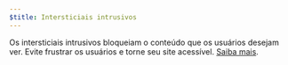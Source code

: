 ```yaml
---
$title: Intersticiais intrusivos
---
```


Os intersticiais intrusivos bloqueiam o conteúdo que os usuários desejam ver. Evite frustrar os usuários e torne seu site acessível. [Saiba mais](https://webmasters.googleblog.com/2016/08/helping-users-easily-access-content-on.html).

